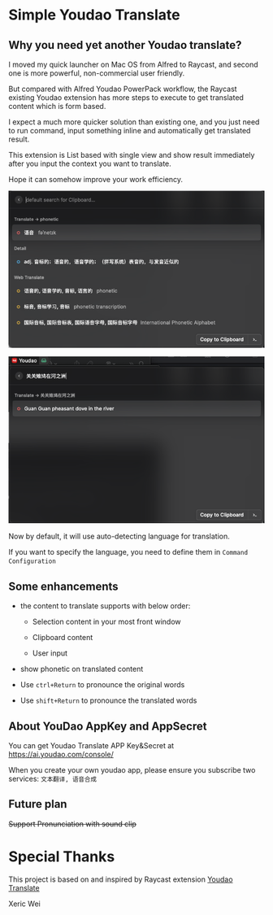 # Simple Youdao Translate

## Why you need yet another Youdao translate?

I moved my quick launcher on Mac OS from Alfred to Raycast, and second one is more powerful, non-commercial user friendly.

But compared with Alfred Youdao PowerPack workflow, the Raycast existing Youdao extension has more steps to execute to get translated content which is form based.

I expect a much more quicker solution than existing one, and you just need to run command, input something inline and automatically get translated result.

This extension is List based with single view and show result immediately after you input the context you want to translate.

Hope it can somehow improve your work efficiency.

![](./assets/1046589d11ea90eb22322910418db5616a7a4ea7.png)

![](./assets/dea3f1e2f3444d664b668a910b37503bb59458bc.png)

Now by default, it will use auto-detecting language for translation.

If you want to specify the language, you need to define them in `Command Configuration`

## Some enhancements

* the content to translate supports with below order:

  * Selection content in your most front window

  * Clipboard content

  * User input

* show phonetic on translated content

* Use `ctrl+Return` to pronounce the original words
* Use `shift+Return` to pronounce the translated words

## About YouDao AppKey and AppSecret
You can get Youdao Translate APP Key&Secret at https://ai.youdao.com/console/

When you create your own youdao app, please ensure you subscribe two services: `文本翻译, 语音合成`

## Future plan

~~Support Pronunciation with sound clip~~

# Special Thanks

This project is based on and inspired by Raycast extension [Youdao Translate](https://github.com/raycast/extensions/tree/main/extensions/youdao-translate)

Xeric Wei
